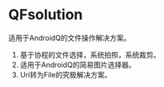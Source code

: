 # QFsolution

  适用于AndroidQ的文件操作解决方案。

   1. 基于协程的文件选择，系统拍照，系统裁剪。
   2. 适用于AndroidQ的简易图片选择器。
   3. Uri转为File的究极解决方案。

###
